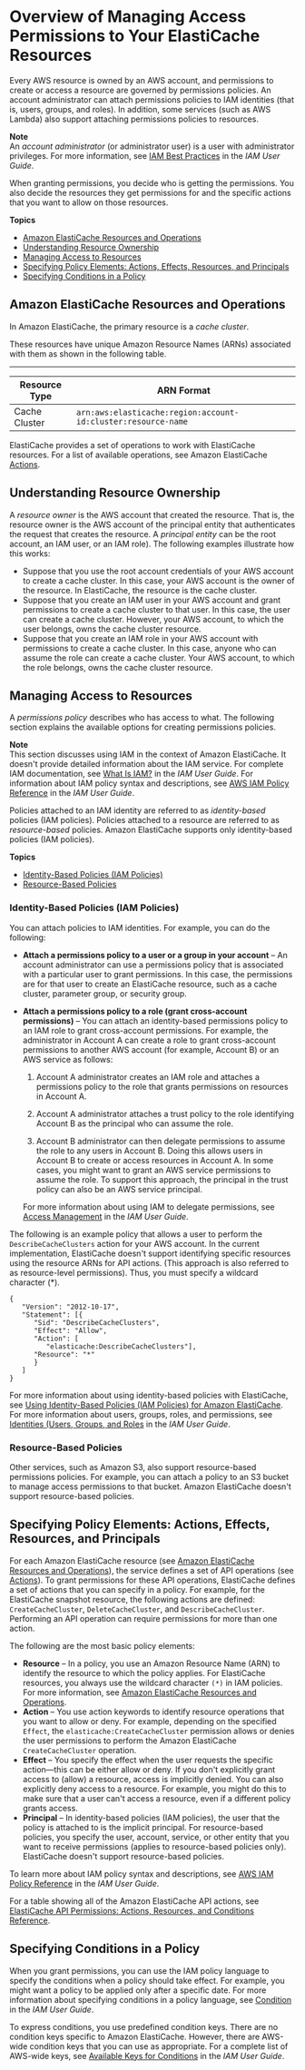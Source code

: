 # Overview of Managing Access Permissions to Your ElastiCache Resources<a name="IAM.Overview"></a>

Every AWS resource is owned by an AWS account, and permissions to create or access a resource are governed by permissions policies\. An account administrator can attach permissions policies to IAM identities \(that is, users, groups, and roles\)\. In addition, some services \(such as AWS Lambda\) also support attaching permissions policies to resources\. 

**Note**  
An *account administrator* \(or administrator user\) is a user with administrator privileges\. For more information, see [IAM Best Practices](https://docs.aws.amazon.com/IAM/latest/UserGuide/best-practices.html) in the *IAM User Guide*\.

When granting permissions, you decide who is getting the permissions\. You also decide the resources they get permissions for and the specific actions that you want to allow on those resources\.

**Topics**
+ [Amazon ElastiCache Resources and Operations](#IAM.Overview.ResourcesAndOperations)
+ [Understanding Resource Ownership](#access-control-resource-ownership)
+ [Managing Access to Resources](#IAM.Overview.ManagingAccess)
+ [Specifying Policy Elements: Actions, Effects, Resources, and Principals](#IAM.Overview.PolicyElements)
+ [Specifying Conditions in a Policy](#IAM.Overview.Conditions)

## Amazon ElastiCache Resources and Operations<a name="IAM.Overview.ResourcesAndOperations"></a>

In Amazon ElastiCache, the primary resource is a *cache cluster*\.

These resources have unique Amazon Resource Names \(ARNs\) associated with them as shown in the following table\. 


****  

| Resource Type | ARN Format | 
| --- | --- | 
|  Cache Cluster | `arn:aws:elasticache:region:account-id:cluster:resource-name` | 

ElastiCache provides a set of operations to work with ElastiCache resources\. For a list of available operations, see Amazon ElastiCache [Actions](https://docs.aws.amazon.com/AmazonElastiCache/latest/APIReference/API_Operations.html)\.

## Understanding Resource Ownership<a name="access-control-resource-ownership"></a>

A *resource owner* is the AWS account that created the resource\. That is, the resource owner is the AWS account of the principal entity that authenticates the request that creates the resource\. A *principal entity* can be the root account, an IAM user, or an IAM role\)\. The following examples illustrate how this works:
+ Suppose that you use the root account credentials of your AWS account to create a cache cluster\. In this case, your AWS account is the owner of the resource\. In ElastiCache, the resource is the cache cluster\.
+ Suppose that you create an IAM user in your AWS account and grant permissions to create a cache cluster to that user\. In this case, the user can create a cache cluster\. However, your AWS account, to which the user belongs, owns the cache cluster resource\.
+ Suppose that you create an IAM role in your AWS account with permissions to create a cache cluster\. In this case, anyone who can assume the role can create a cache cluster\. Your AWS account, to which the role belongs, owns the cache cluster resource\. 

## Managing Access to Resources<a name="IAM.Overview.ManagingAccess"></a>

A *permissions policy* describes who has access to what\. The following section explains the available options for creating permissions policies\.

**Note**  
This section discusses using IAM in the context of Amazon ElastiCache\. It doesn't provide detailed information about the IAM service\. For complete IAM documentation, see [What Is IAM?](https://docs.aws.amazon.com/IAM/latest/UserGuide/introduction.html) in the *IAM User Guide*\. For information about IAM policy syntax and descriptions, see [AWS IAM Policy Reference](https://docs.aws.amazon.com/IAM/latest/UserGuide/reference_policies.html) in the *IAM User Guide*\.

Policies attached to an IAM identity are referred to as *identity\-based* policies \(IAM policies\)\. Policies attached to a resource are referred to as *resource\-based* policies\. Amazon ElastiCache supports only identity\-based policies \(IAM policies\)\. 

**Topics**
+ [Identity\-Based Policies \(IAM Policies\)](#IAM.Overview.ManagingAccess.IdentityBasedPolicies)
+ [Resource\-Based Policies](#IAM.Overview.ManagingAccess.ResourceBasedPolicies)

### Identity\-Based Policies \(IAM Policies\)<a name="IAM.Overview.ManagingAccess.IdentityBasedPolicies"></a>

You can attach policies to IAM identities\. For example, you can do the following:
+ **Attach a permissions policy to a user or a group in your account** – An account administrator can use a permissions policy that is associated with a particular user to grant permissions\. In this case, the permissions are for that user to create an ElastiCache resource, such as a cache cluster, parameter group, or security group\.
+ **Attach a permissions policy to a role \(grant cross\-account permissions\)** – You can attach an identity\-based permissions policy to an IAM role to grant cross\-account permissions\. For example, the administrator in Account A can create a role to grant cross\-account permissions to another AWS account \(for example, Account B\) or an AWS service as follows:

  1. Account A administrator creates an IAM role and attaches a permissions policy to the role that grants permissions on resources in Account A\.

  1. Account A administrator attaches a trust policy to the role identifying Account B as the principal who can assume the role\. 

  1. Account B administrator can then delegate permissions to assume the role to any users in Account B\. Doing this allows users in Account B to create or access resources in Account A\. In some cases, you might want to grant an AWS service permissions to assume the role\. To support this approach, the principal in the trust policy can also be an AWS service principal\. 

  For more information about using IAM to delegate permissions, see [Access Management](https://docs.aws.amazon.com/IAM/latest/UserGuide/access.html) in the *IAM User Guide*\.

The following is an example policy that allows a user to perform the `DescribeCacheClusters` action for your AWS account\. In the current implementation, ElastiCache doesn't support identifying specific resources using the resource ARNs for API actions\. \(This approach is also referred to as resource\-level permissions\)\. Thus, you must specify a wildcard character \(\*\)\.

```
{
   "Version": "2012-10-17",
   "Statement": [{
      "Sid": "DescribeCacheClusters",
      "Effect": "Allow",
      "Action": [
         "elasticache:DescribeCacheClusters"],
      "Resource": "*"
      }
   ]
}
```

For more information about using identity\-based policies with ElastiCache, see [Using Identity\-Based Policies \(IAM Policies\) for Amazon ElastiCache](IAM.IdentityBasedPolicies.md)\. For more information about users, groups, roles, and permissions, see [Identities \(Users, Groups, and Roles](https://docs.aws.amazon.com/IAM/latest/UserGuide/id.html) in the *IAM User Guide*\.

### Resource\-Based Policies<a name="IAM.Overview.ManagingAccess.ResourceBasedPolicies"></a>

Other services, such as Amazon S3, also support resource\-based permissions policies\. For example, you can attach a policy to an S3 bucket to manage access permissions to that bucket\. Amazon ElastiCache doesn't support resource\-based policies\. 

## Specifying Policy Elements: Actions, Effects, Resources, and Principals<a name="IAM.Overview.PolicyElements"></a>

For each Amazon ElastiCache resource \(see [Amazon ElastiCache Resources and Operations](#IAM.Overview.ResourcesAndOperations)\), the service defines a set of API operations \(see [Actions](https://docs.aws.amazon.com/AmazonElastiCache/latest/APIReference/API_Operations.html)\)\. To grant permissions for these API operations, ElastiCache defines a set of actions that you can specify in a policy\. For example, for the ElastiCache snapshot resource, the following actions are defined: `CreateCacheCluster`, `DeleteCacheCluster`, and `DescribeCacheCluster`\. Performing an API operation can require permissions for more than one action\.

The following are the most basic policy elements:
+ **Resource** – In a policy, you use an Amazon Resource Name \(ARN\) to identify the resource to which the policy applies\. For ElastiCache resources, you always use the wildcard character `(*)` in IAM policies\. For more information, see [Amazon ElastiCache Resources and Operations](#IAM.Overview.ResourcesAndOperations)\.
+ **Action** – You use action keywords to identify resource operations that you want to allow or deny\. For example, depending on the specified `Effect`, the `elasticache:CreateCacheCluster` permission allows or denies the user permissions to perform the Amazon ElastiCache `CreateCacheCluster` operation\.
+ **Effect** – You specify the effect when the user requests the specific action—this can be either allow or deny\. If you don't explicitly grant access to \(allow\) a resource, access is implicitly denied\. You can also explicitly deny access to a resource\. For example, you might do this to make sure that a user can't access a resource, even if a different policy grants access\.
+ **Principal** – In identity\-based policies \(IAM policies\), the user that the policy is attached to is the implicit principal\. For resource\-based policies, you specify the user, account, service, or other entity that you want to receive permissions \(applies to resource\-based policies only\)\. ElastiCache doesn't support resource\-based policies\.

To learn more about IAM policy syntax and descriptions, see [AWS IAM Policy Reference](https://docs.aws.amazon.com/IAM/latest/UserGuide/reference_policies.html) in the *IAM User Guide*\.

For a table showing all of the Amazon ElastiCache API actions, see [ElastiCache API Permissions: Actions, Resources, and Conditions Reference](IAM.APIReference.md)\.

## Specifying Conditions in a Policy<a name="IAM.Overview.Conditions"></a>

When you grant permissions, you can use the IAM policy language to specify the conditions when a policy should take effect\. For example, you might want a policy to be applied only after a specific date\. For more information about specifying conditions in a policy language, see [Condition](https://docs.aws.amazon.com/IAM/latest/UserGuide/reference_policies_elements.html#Condition) in the *IAM User Guide*\. 

To express conditions, you use predefined condition keys\. There are no condition keys specific to Amazon ElastiCache\. However, there are AWS\-wide condition keys that you can use as appropriate\. For a complete list of AWS\-wide keys, see [Available Keys for Conditions](https://docs.aws.amazon.com/IAM/latest/UserGuide/reference_policies_elements.html#AvailableKeys) in the *IAM User Guide*\. 